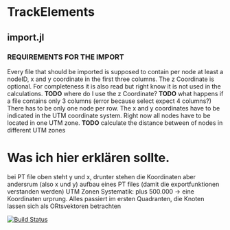 # TrackElements
## import.jl
### REQUIREMENTS FOR THE IMPORT
Every file that should be imported is supposed to contain per node at least a nodeID, x and y coordinate in the first three columns.
The z Coordinate is optional. For completeness it is also read but right know it is not used in the calculations. 
**TODO** where do I use the z Coordinate?
**TODO** what happens if a file contains only 3 columns (error because select expect 4 columns?)
There has to be only one node per row.
The x and y coordinates have to be indicated in the UTM coordinate system. 
Right now all nodes have to be located in one UTM zone. 
**TODO** calculate the distance between of nodes in different UTM zones

# Was ich hier erklären sollte.
bei PT file oben steht y und x, drunter stehen die Koordinaten aber andersrum (also x und y)
aufbau eines PT files (damit die exportfunktionen verstanden werden)
UTM Zonen Systematik: plus 500.000 -> eine Koordinaten urprung. Alles passiert im ersten Quadranten, die Knoten lassen sich als ORtsvektoren betrachten

[![Build Status](https://github.com/ThanDerJoren/TrackElements.jl/actions/workflows/CI.yml/badge.svg?branch=master)](https://github.com/ThanDerJoren/TrackElements.jl/actions/workflows/CI.yml?query=branch%3Amaster)
